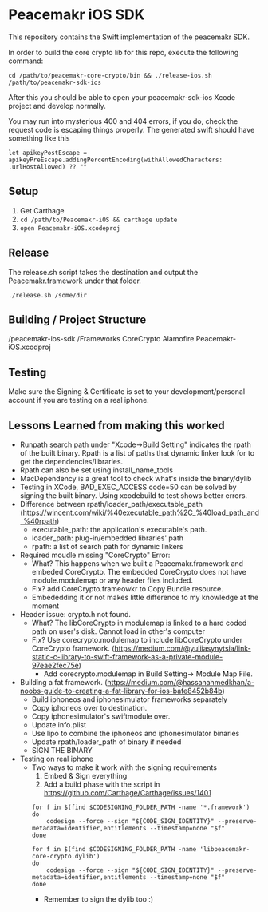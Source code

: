 # Peacemakr iOS SDK

This repository contains the Swift implementation of the peacemakr SDK.

In order to build the core crypto lib for this repo, execute the following command:
```
cd /path/to/peacemakr-core-crypto/bin && ./release-ios.sh /path/to/peacemakr-sdk-ios
```

After this you should be able to open your peacemakr-sdk-ios Xcode project and develop normally.

You may run into mysterious 400 and 404 errors, if you do, check the request code is escaping things properly. The generated swift should have something like this
```
let apikeyPostEscape = apikeyPreEscape.addingPercentEncoding(withAllowedCharacters: .urlHostAllowed) ?? ""
```

## Setup

1. Get Carthage
2. `cd /path/to/Peacemakr-iOS && carthage update`
3. `open Peacemakr-iOS.xcodeproj`

## Release
The release.sh script takes the destination and output the Peacemakr.framework under that folder.

```
./release.sh /some/dir
```

## Building / Project Structure
/peacemakr-ios-sdk
    /Frameworks
        CoreCrypto
        Alamofire
    Peacemakr-iOS.xcodproj

## Testing
Make sure the Signing & Certificate is set to your development/personal account if you are testing on a real iphone.

## Lessons Learned from making this worked
- Runpath search path under "Xcode->Build Setting" indicates the rpath of the built binary. Rpath is a list of paths that dynamic linker look for to get the dependencies/libraries.
- Rpath can also be set using install_name_tools
- MacDependency is a great tool to check what's inside the binary/dylib
- Testing in XCode, BAD_EXEC_ACCESS code=50 can be solved by signing the built binary. Using xcodebuild to test shows better errors.
- Difference between rpath/loader_path/executable_path (https://wincent.com/wiki/%40executable_path%2C_%40load_path_and_%40rpath)
    - executable_path: the application's executable's path.
    - loader_path: plug-in/embedded libraries' path
    - rpath: a list of search path for dynamic linkers
- Required moudle missing "CoreCrypto" Error:
    - What? This happens when we built a Peacemakr.framework and embeded CoreCrypto. The embedded CoreCrypto does not have module.modulemap or any header files included.
    - Fix? add CoreCrypto.frameowkr to Copy Bundle resource.
    - Embededding it or not makes little difference to my knowledge at the moment
- Header issue: crypto.h not found.
    - What? The libCoreCrypto in modulemap is linked to a hard coded path on user's disk. Cannot load in other's computer
    - Fix? Use corecrypto.modulemap to include libCoreCrypto under CoreCrypto framework. (https://medium.com/@yuliiasynytsia/link-static-c-library-to-swift-framework-as-a-private-module-97eae2fec75e)
        - Add corecrypto.modulemap in Build Setting-> Module Map File.
- Building a fat framework. (https://medium.com/@hassanahmedkhan/a-noobs-guide-to-creating-a-fat-library-for-ios-bafe8452b84b)
    - Build iphoneos and iphonesimulator frameworks separately
    - Copy iphoneos over to destination.
    - Copy iphonesimulator's swiftmodule over.
    - Update info.plist
    - Use lipo to combine the iphoneos and iphonesimulator binaries
    - Update rpath/loader_path of binary if needed
    - SIGN THE BINARY
- Testing on real iphone
    - Two ways to make it work with the signing requirements
        1. Embed & Sign everything
        2. Add a build phase with the script in https://github.com/Carthage/Carthage/issues/1401
        ```
        for f in $(find $CODESIGNING_FOLDER_PATH -name '*.framework')
        do
            codesign --force --sign "${CODE_SIGN_IDENTITY}" --preserve-metadata=identifier,entitlements --timestamp=none "$f"
        done

        for f in $(find $CODESIGNING_FOLDER_PATH -name 'libpeacemakr-core-crypto.dylib')
        do
            codesign --force --sign "${CODE_SIGN_IDENTITY}" --preserve-metadata=identifier,entitlements --timestamp=none "$f"
        done
        ```
        - Remember to sign the dylib too :)
